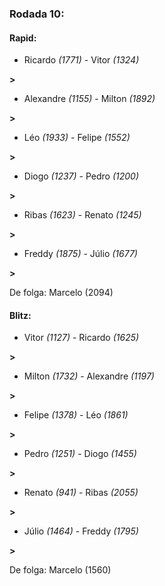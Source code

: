 ### Rodada 10:

#### Rapid:

* Ricardo *(1771)*     -     Vitor *(1324)*

 **>** 
* Alexandre *(1155)*     -     Milton *(1892)*

 **>** 
* Léo *(1933)*     -     Felipe *(1552)*

 **>** 
* Diogo *(1237)*     -     Pedro *(1200)*

 **>** 
* Ribas *(1623)*     -     Renato *(1245)*

 **>** 
* Freddy *(1875)*     -     Júlio *(1677)*

 **>** 

De folga: Marcelo (2094)

#### Blitz:

* Vitor *(1127)*     -     Ricardo *(1625)*

 **>** 
* Milton *(1732)*     -     Alexandre *(1197)*

 **>** 
* Felipe *(1378)*     -     Léo *(1861)*

 **>** 
* Pedro *(1251)*     -     Diogo *(1455)*

 **>** 
* Renato *(941)*     -     Ribas *(2055)*

 **>** 
* Júlio *(1464)*     -     Freddy *(1795)*

 **>** 

De folga: Marcelo (1560)

